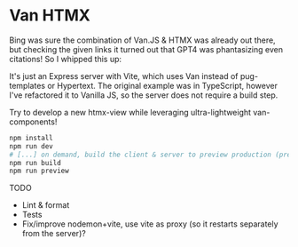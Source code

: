 # Van HTMX

Bing was sure the combination of Van.JS & HTMX was already out there, but checking the given links it turned out that GPT4 was phantasizing even citations! So I whipped this up:

It's just an Express server with Vite, which uses Van instead of pug-templates or Hypertext. The original example was in TypeScript, however I've refactored it to Vanilla JS, so the server does not require a build step.

Try to develop a new htmx-view while leveraging ultra-lightweight van-components!

```sh
npm install
npm run dev
# [...] on demand, build the client & server to preview production (prebuilt Vite SSR):
npm run build
npm run preview
```

TODO
- Lint & format
- Tests
- Fix/improve nodemon+vite, use vite as proxy (so it restarts separately from the server)?
